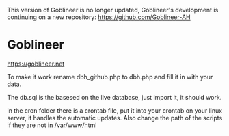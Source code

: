 This version of Goblineer is no longer updated, Goblineer's development is continuing on a new repository: https://github.com/Goblineer-AH

# Goblineer

https://goblineer.net

To make it work rename dbh_github.php to dbh.php and fill it in with your data.

The db.sql is the basesed on the live database, just import it, it should work.

in the cron folder there is a crontab file, put it into your crontab on your linux server, it handles the automatic updates. Also change the path of the scripts if they are not in /var/www/html
